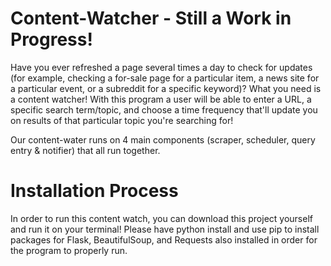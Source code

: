 # Content-Watcher - Still a Work in Progress!

Have you ever refreshed a page several times a day to check for updates (for example, checking a for-sale page for a particular item, 
a news site for a particular event, or a subreddit for a specific keyword)? What you need is a content watcher! With this program a user 
will be able to enter a URL, a specific search term/topic, and choose a time frequency that'll update you on results of that particular topic
you're searching for!

Our content-water runs on 4 main components (scraper, scheduler, query entry & notifier) that all run together.

# Installation Process
In order to run this content watch, you can download this project yourself and run it on your terminal!
Please have python install and use pip to install packages for Flask, BeautifulSoup, and Requests also installed in order for the program to properly run.
